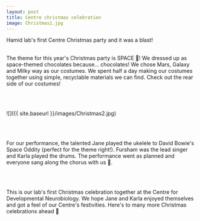 ```yaml
---
layout: post
title: Centre christmas celebration
image: Christmas1.jpg
---
```


Hamid lab's first Centre Christmas party 
and it was a blast! 
<br><br>

The theme for this year's Christmas party is 
SPACE 🌌! We dressed up as space-themed chocolates 
because... chocolates! We chose Mars, Galaxy 
and Milky way as our costumes. We spent half 
a day making our costumes together using simple, 
recyclable materials we can find. Check out
the rear side of our costumes! 

<br><br>

![]({{ site.baseurl }}/images/Christmas2.jpg) 

<br><br>

For our performance, the talented Jane played
the ukelele to David Bowie's Space Oddity 
(perfect for the theme right!). Fursham was the
lead singer and Karla played the drums. The
performance went as planned and everyone sang along the chorus with us 🎤. 

<br><br>

This is our lab's first Christmas celebration together at the Centre for Developmental Neurobiology. 
We hope Jane and Karla enjoyed themselves and got a feel of our Centre's festivities. 
Here's to many more Christmas celebrations ahead 🍾



<br><br>
